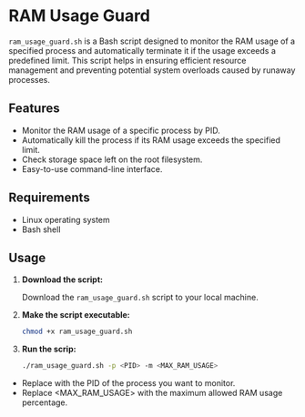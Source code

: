 # RAM Usage Guard

`ram_usage_guard.sh` is a Bash script designed to monitor the RAM usage of a specified process and automatically terminate it if the usage exceeds a predefined limit. This script helps in ensuring efficient resource management and preventing potential system overloads caused by runaway processes.

## Features

- Monitor the RAM usage of a specific process by PID.
- Automatically kill the process if its RAM usage exceeds the specified limit.
- Check storage space left on the root filesystem.
- Easy-to-use command-line interface.

## Requirements

- Linux operating system
- Bash shell

## Usage

1. **Download the script:**
   
   Download the `ram_usage_guard.sh` script to your local machine.

2. **Make the script executable:**
   
   ```bash
   chmod +x ram_usage_guard.sh
   ```
2. **Run the scrip:**
   ```bash
   ./ram_usage_guard.sh -p <PID> -m <MAX_RAM_USAGE>
   ```
- Replace <PID> with the PID of the process you want to monitor.
- Replace <MAX_RAM_USAGE> with the maximum allowed RAM usage percentage.

